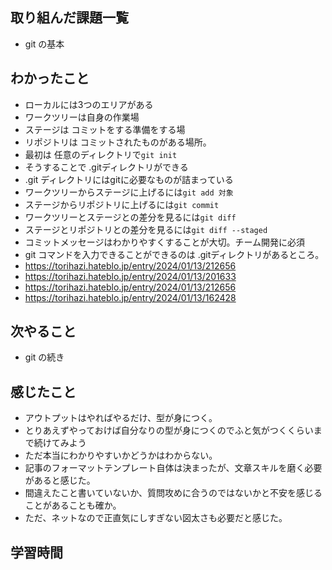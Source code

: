 ## 取り組んだ課題一覧
- git の基本
## わかったこと
- ローカルには3つのエリアがある
- ワークツリーは自身の作業場
- ステージは コミットをする準備をする場
- リポジトリは コミットされたものがある場所。
- 最初は 任意のディレクトリで`git init`
- そうすることで .gitディレクトリができる
- .git ディレクトリにはgitに必要なものが詰まっている
- ワークツリーからステージに上げるには`git add 対象`
- ステージからリポジトリに上げるには`git commit`
- ワークツリーとステージとの差分を見るには`git diff`
- ステージとリポジトリとの差分を見るには`git diff --staged`
- コミットメッセージはわかりやすくすることが大切。チーム開発に必須
- git コマンドを入力できることができるのは .gitディレクトリがあるところ。
- https://torihazi.hateblo.jp/entry/2024/01/13/212656
- https://torihazi.hateblo.jp/entry/2024/01/13/201633
- https://torihazi.hateblo.jp/entry/2024/01/13/212656
- https://torihazi.hateblo.jp/entry/2024/01/13/162428

## 次やること
- git の続き
## 感じたこと
- アウトプットはやればやるだけ、型が身につく。
- とりあえずやっておけば自分なりの型が身につくのでふと気がつくくらいまで続けてみよう
- ただ本当にわかりやすいかどうかはわからない。
- 記事のフォーマットテンプレート自体は決まったが、文章スキルを磨く必要があると感じた。
- 間違えたこと書いていないか、質問攻めに合うのではないかと不安を感じることがあることも確か。
- ただ、ネットなので正直気にしすぎない図太さも必要だと感じた。
## 学習時間
